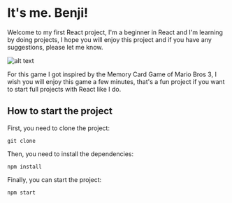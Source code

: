 # It's me. Benji! 

Welcome to my first React project, I'm a beginner in React and I'm learning by doing projects, I hope you will enjoy this project and if you have any suggestions, please let me know.

![alt text](https://res.cloudinary.com/dkwwf0msg/image/upload/v1654759863/mario%20memory%20card/Screenshot_2022-06-09_at_09.27.42_nw2ehm.png)

For this game I got inspired by the Memory Card Game of Mario Bros 3, I wish you will enjoy this game a few minutes, that's a fun project if you want to start full projects with React like I do.

## How to start the project

First, you need to clone the project: 

    git clone 

Then, you need to install the dependencies:

    npm install

Finally, you can start the project:

    npm start






